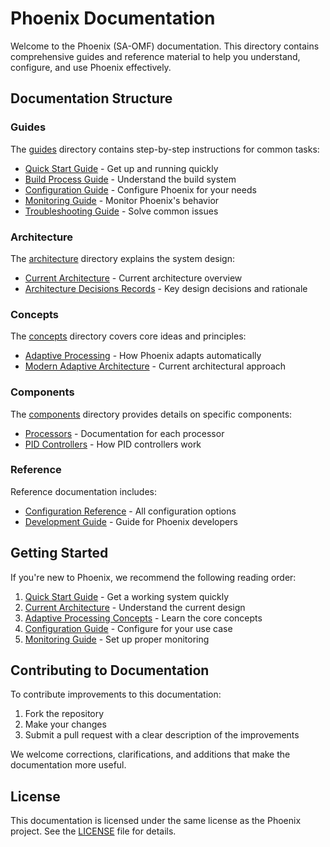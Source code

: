 # Phoenix Documentation

Welcome to the Phoenix (SA-OMF) documentation. This directory contains comprehensive guides and reference material to help you understand, configure, and use Phoenix effectively.

## Documentation Structure

### Guides

The [guides](./guides/) directory contains step-by-step instructions for common tasks:

- [Quick Start Guide](guides/quick-start-guide.md) - Get up and running quickly
- [Build Process Guide](guides/build-process.md) - Understand the build system
- [Configuration Guide](guides/configuration-guide.md) - Configure Phoenix for your needs
- [Monitoring Guide](guides/monitoring-guide.md) - Monitor Phoenix's behavior
- [Troubleshooting Guide](guides/troubleshooting-guide.md) - Solve common issues

### Architecture

The [architecture](./architecture/) directory explains the system design:

- [Current Architecture](architecture/CURRENT_STATE.md) - Current architecture overview
- [Architecture Decisions Records](architecture/adr/) - Key design decisions and rationale

### Concepts

The [concepts](./concepts/) directory covers core ideas and principles:

- [Adaptive Processing](concepts/adaptive-processing.md) - How Phoenix adapts automatically
- [Modern Adaptive Architecture](concepts/modern-adaptive-architecture.md) - Current architectural approach

### Components

The [components](./components/) directory provides details on specific components:

- [Processors](components/processors/) - Documentation for each processor
- [PID Controllers](components/pid/) - How PID controllers work

### Reference

Reference documentation includes:

- [Configuration Reference](configuration-reference.md) - All configuration options
- [Development Guide](development-guide.md) - Guide for Phoenix developers

## Getting Started

If you're new to Phoenix, we recommend the following reading order:

1. [Quick Start Guide](guides/quick-start-guide.md) - Get a working system quickly
2. [Current Architecture](architecture/CURRENT_STATE.md) - Understand the current design
3. [Adaptive Processing Concepts](concepts/adaptive-processing.md) - Learn the core concepts
4. [Configuration Guide](guides/configuration-guide.md) - Configure for your use case
5. [Monitoring Guide](guides/monitoring-guide.md) - Set up proper monitoring

## Contributing to Documentation

To contribute improvements to this documentation:

1. Fork the repository
2. Make your changes
3. Submit a pull request with a clear description of the improvements

We welcome corrections, clarifications, and additions that make the documentation more useful.

## License

This documentation is licensed under the same license as the Phoenix project. See the [LICENSE](../LICENSE) file for details.